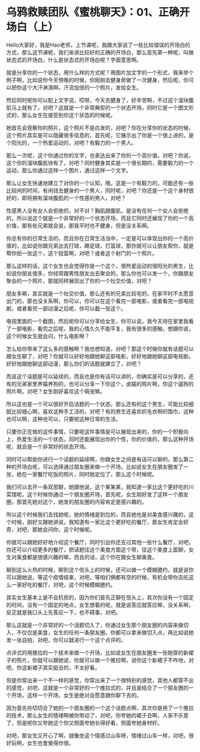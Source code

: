 # 乌鸦救赎团队《蜜桃聊天》：01、正确开场白（上）

Hello大家好，我是Hao老师，上节课呢，我跟大家说了一些比较错误的开场白的方式，那么这节课呢，我们来讲比较好的正确的开场白，那么首先第一种呢，叫做状态式的开场白，什么是状态式的开场白呢？字面意思啊。

就是分享你的一个状态，用什么样的方式呢？用图片加文字的一个形式，我来举个例子啊，比如说你今天傍晚的时候，你刚刚去健身房做了一次健身，然后呢，你可以把你这个大汗淋漓啊，汗流加倍的一个照片，发给女生。

然后同时呢你可以配上文字说，哎呀，今天去健身了，好辛苦啊，不过这个溜块腹肌马上就有了，对吧？这就是一个非常典型的一个状态开场，同时它是一个图文形式的，那么女生在接受到你这个状态的时候呢。

她首先会观察你的照片，这个照片不是白发的，对吧？你在分享你的状态的时候，这个照片其实是可以隐藏很多信息的，首先呢，它展示出了你是一个很上进的，是个阳光的，一个热爱运动的，对吧？有毅力的一个男人。

那么一次呢，这个你通过你的文字，也表达出来了你的一个高价值，对吧？你说，这个你的溜块腹肌快有了，对吧？同时健身其实是一个很长期的，需要毅力的一个运动，那么你通过这样一个图片，通过这样一个文字。

那么让女生快速地建立了对你的一个认知，哦，这是一个有毅力的，可能还有一些比较闲的时间，有闲钱去健身的一个男人，同时呢，对吧？你还是一个这个身材很好的，即将拥有溜块腹肌的一个性感的男人，对吧？

性感男人没有女人会拒绝的，对不对？胸肌跟腹肌，是没有任何一个女人会拒绝的，所以说这个就是一个非常好的一个状态开场，而且它同时还展现了你的一个高价值，那有些兄弟就会说，那我平时也不健身，但是没关系啊。

你总有你的日常生活的，而且你在日常生活当中，一定是可以体现出你的一个高价值的，比如说你跟兄弟出去打球，踢足球，打篮球，那你就可以让朋友帮你，就是帮你拍一张这个，这个投篮啊，对吧？或者这个射门的一个照片。

那么这样的话，这个女生也会觉得你是一个这个，很热爱运动的很阳光的男生，比如说你朋友很多，你经常跟男性朋友出去聚会的，那么你也可以发一个，你跟朋友聚会的一个照片，那就同样展现出了你的一个社交价值，对吧？

朋友多嘛，其实就是一个社交价值，那么还有的兄弟比较宅的，在家平时不太愿意出门的，那也没关系啊，你可以，你可以在这个看完一部电影，或者看完一部电视剧，或者看完一部动漫之后呢，你可以截一张这个。

电视里面的一个截图，然后呢你可以分享给女生，你可以说，我今天待在家里我看了一部电影，看完之后呢，我的心情久久不能平复，我有很多的感触，想跟你说，这个时候女生就会问，什么电影啊？

怎么给你带来了这么多的感触啊？我也想知道，对吧？那这个时候你就有话题可以跟女生聊了，对吧？你就可以好好地跟她聊这部电影，好好地跟她聊这部电视剧，好好地跟她聊这部动漫，那么你们的话题就建立了，对吧？

而且这个话题是可以延续的，而且也是你有话可以讲的，你确实是可以分享的，还有的兄弟家里养猫养狗的，也可以分享一下你这个，卤猫的照片啊，你这个遛狗的照片啊，对吧？女生刚好喜欢这个萌宠嘛。

所以这也是一个可以很好开启话题的一个状态，那么还有的这个男生，可能比较细腻比较细心啊，喜欢这种手工活的，对吧？有的男生还喜欢织毛衣啊织围巾，这种也可以啊，这种也可以，只要呢这种日常的生活。

只要你正在做的这件事情，只要呢这件事情是可以展现出来的，你的一个积极向上，热爱生活的一个状态，同时还能展现出你的个性，你的价值的，那么这种开场呢，就会是一个非常好的状态开场。

同时可以帮助你进行一个话题的延续啊，你跟女生之间是有话可以聊的，那么第二种的开场白呢，可以选择通过朋友圈来做一个开场，比如说女生在朋友圈发了一张，她在一家餐厅吃饭的照片，同时她定位了，那么这个时候呢。

我们可以去开一条双思聊，她跟他说，这个某某某，我知道一家比这个更好吃的川菜馆呢，这个时候你通过一个朋友圈开场，首先呢，女生刚好发了这样一个朋友圈，那首先她对这个，她发的朋友圈的内容肯定是感兴趣的。

所以这个时候我们去找她呢，她的情绪是到位的，而且她也是对美食感兴趣的，这个时候，刚好又跟她讲说，我知道有一家比这个更好吃的餐厅，那女生肯定会好奇，对吧，那她会问你，这个时候呢。

你就可以跟她好好地介绍这个餐厅，同时引出你还去过其他一些什么餐厅，对吧，你还可以介绍更多的餐厅，把话题往这个美食方面这个带，往这个美食上面聊，女生对美食都是很感兴趣的嘛，而且的话，这个你在跟女生聊美食。

聊到这么火热的时候，聊到这个信头上的时候，还可以做一个模糊邀约，就是说你可以跟她说，等这个疫情结束，对吧，等咱们俩都有空的时候，有机会带你去吃这么一家好吃的餐厅，对吧，这个时候模糊邀约。

其实女生基本上是不会抗拒的，因为你们首先正聊在信头上，其次你没有一个固定的时间，没有一个固定的地点，女生想着的呢，就是说答应就答应嘛，没关系啊，反正就是我口头上先答应一下，也不碍事，对吧。

那么这就是一个非常好的一个话题切入了，你通过女生那个朋友圈的内容来做切入，不仅仅是美食，女生的任何一条朋友圈，你都可以拿来做切入点，再比如说她发一张自拍，对吧，你可以就进行一个这个点评的。

点评式的用推拉的一个技术来做一个开场，比如说女生在朋友圈发一张她穿的新裙子的照片，你就可以跟她说，你就可以做一个推拉啊，说你这个新裙子不咋地，对吧，你这新裙子其实挺丑的，不太好看。

但是你穿出来一个不一样的感觉，你穿出来了一个很特别的感觉，其他人都穿不出的感觉，对吧，这就是一个非常好的一个推拉式的，并且是结合了一个朋友圈的一个开场，这样一个开场，女生是绝对会愿意跟你聊下去的。

因为首先你切切合了她的一个朋友圈的一个这个话题点啊，其次你是用了一个推拉的技术，那么女生的情绪啊被你带动了，对吧，你夸她的裙子丑啊，人家不乐意了，但是呢你又夸她这个你又侧面夸她长得好看，侧面夸她身材好。

对吧，那女生又开心了啊，就像坐这个情感过山车呀，情绪过山车一样，对吧，很好玩啊，女生也會覺得你很。